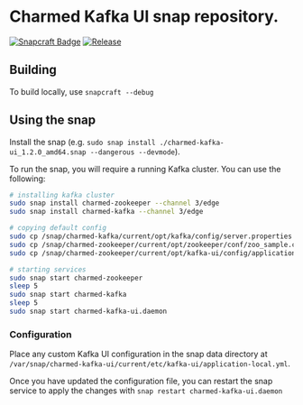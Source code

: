 # Charmed Kafka UI snap repository.

[![Snapcraft Badge](https://snapcraft.io/charmed-kafka-ui/badge.svg)](https://snapcraft.io/charmed-kafka-ui)
[![Release](https://github.com/canonical/charmed-kafka-ui/actions/workflows/publish.yaml/badge.svg)](https://github.com/canonical/charmed-kafka-ui/actions/workflows/publish.yaml)

## Building

To build locally, use `snapcraft --debug`

## Using the snap

Install the snap (e.g. `sudo snap install ./charmed-kafka-ui_1.2.0_amd64.snap --dangerous --devmode`).

To run the snap, you will require a running Kafka cluster. You can use the following:

```bash
# installing kafka cluster
sudo snap install charmed-zookeeper --channel 3/edge
sudo snap install charmed-kafka --channel 3/edge

# copying default config
sudo cp /snap/charmed-kafka/current/opt/kafka/config/server.properties /var/snap/charmed-kafka/current/etc/kafka/server.properties
sudo cp /snap/charmed-zookeeper/current/opt/zookeeper/conf/zoo_sample.cfg /var/snap/charmed-zookeeper/current/etc/zookeeper/zoo.cfg
sudo cp /snap/charmed-zookeeper/current/opt/kafka-ui/config/application-local.yml /var/snap/charmed-kafka/current/etc/kafka-ui/application-local.yml

# starting services
sudo snap start charmed-zookeeper
sleep 5
sudo snap start charmed-kafka
sleep 5
sudo snap start charmed-kafka-ui.daemon
```

### Configuration

Place any custom Kafka UI configuration in the snap data directory at `/var/snap/charmed-kafka-ui/current/etc/kafka-ui/application-local.yml`.

Once you have updated the configuration file, you can restart the snap service to apply the changes with `snap restart charmed-kafka-ui.daemon`
